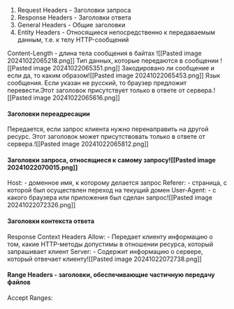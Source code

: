 1. Request Headers - Заголовки запроса
2. Response Headers - Заголовки ответа
3. General Headers - Общие заголовки
4. Entity Headers - Относящиеся непосредственно к передаваемым данным, т.е. к телу HTTP-сообщений

Content-Length - длина тела сообщения в байтах
![[Pasted image 20241022065218.png]]
Тип данных, которые передаются в сообщении
![[Pasted image 20241022065351.png]]
Закодировано ли сообщение и если да, то каким образом![[Pasted image 20241022065453.png]]
Язык сообщения. Если указан не русский, то браузер предложит перевести.Этот заголовок присутствует только в ответе от сервера.![[Pasted image 20241022065616.png]]

#### Заголовки переадресации
Передается, если запрос клиента нужно перенаправить на другой ресурс. Этот заголовок может присутствовать только в ответе от сервера.![[Pasted image 20241022065812.png]]

#### Заголовки запроса, относящиеся к самому запросу![[Pasted image 20241022070015.png]]
Host: - доменное имя, к которому делается запрос
Referer: - страница, с которой был осуществлен переход на текущий домен
User-Agent: - с какого браузера или приложения был сделан запрос![[Pasted image 20241022072326.png]]

#### Заголовки контекста ответа
Response Context Headers
Allow: - Передает клиенту информацию о том, какие HTTP-методы допустимы в отношении ресурса, который запрашивает клиент
Server: - Содержит информацию о сервере, который отвечает клиенту![[Pasted image 20241022072738.png]]

#### Range Headers - заголовки, обеспечивающие частичную передачу файлов
Accept Ranges: 


